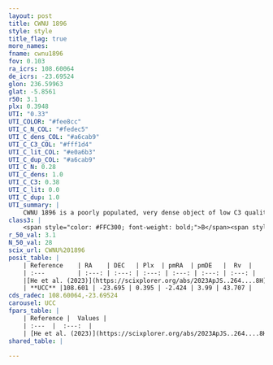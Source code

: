 ```yaml
---
layout: post
title: CWNU 1896
style: style
title_flag: true
more_names: 
fname: cwnu1896
fov: 0.103
ra_icrs: 108.60064
de_icrs: -23.69524
glon: 236.59963
glat: -5.8561
r50: 3.1
plx: 0.3948
UTI: "0.33"
UTI_COLOR: "#fee8cc"
UTI_C_N_COL: "#fedec5"
UTI_C_dens_COL: "#a6cab9"
UTI_C_C3_COL: "#fff1d4"
UTI_C_lit_COL: "#e0a6b3"
UTI_C_dup_COL: "#a6cab9"
UTI_C_N: 0.28
UTI_C_dens: 1.0
UTI_C_C3: 0.38
UTI_C_lit: 0.0
UTI_C_dup: 1.0
UTI_summary: |
    CWNU 1896 is a poorly populated, very dense object of low C3 quality. It was recently reported in the literature.
class3: |
    <span style="color: #FFC300; font-weight: bold;">B</span><span style="color: red; font-weight: bold;">C</span>
r_50_val: 3.1
N_50_val: 28
scix_url: CWNU%201896
posit_table: |
    | Reference    | RA    | DEC   | Plx  | pmRA  | pmDE   |  Rv  |
    | :---         | :---: | :---: | :---: | :---: | :---: | :---: |
    |[He et al. (2023)](https://scixplorer.org/abs/2023ApJS..264....8H) | 108.583 | -23.695 | 0.39 | -2.418 | 3.977 | 43.71 |
    | **UCC** |108.601 | -23.695 | 0.395 | -2.424 | 3.99 | 43.707 | 
cds_radec: 108.60064,-23.69524
carousel: UCC
fpars_table: |
    | Reference |  Values |
    | :---  |  :---:  |
    | [He et al. (2023)](https://scixplorer.org/abs/2023ApJS..264....8H) | `A0=0.8, m-M=12.1, logAge=8.6` |
shared_table: |
    
---
```

